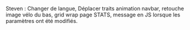 Steven : Changer de langue, Déplacer traits animation navbar, retouche image vélo du bas, grid wrap page STATS, message en JS lorsque les paramètres ont été modifiés.
